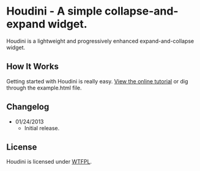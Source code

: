 # Houdini - A simple collapse-and-expand widget.
Houdini is a lightweight and progressively enhanced expand-and-collapse widget.

## How It Works
Getting started with Houdini is really easy. [View the online tutorial](http://cferdinandi.github.com/houdini/) or dig through the example.html file.

## Changelog
* 01/24/2013
  * Initial release.

## License
Houdini is licensed under [WTFPL](http://www.wtfpl.net/).
